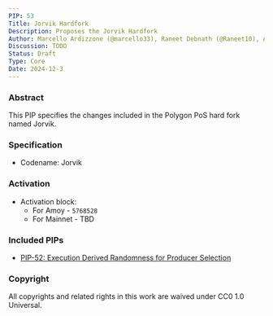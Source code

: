 ```yaml
---
PIP: 53
Title: Jorvik Hardfork
Description: Proposes the Jorvik Hardfork 
Author: Marcello Ardizzone (@marcello33), Raneet Debnath (@Raneet10), Angel Valkov (@avalkov) 
Discussion: TODO
Status: Draft
Type: Core
Date: 2024-12-3
---
```

### Abstract

This PIP specifies the changes included in the Polygon PoS hard fork named Jorvik.

### Specification

- Codename: Jorvik

### Activation

- Activation block:
  * For Amoy - `5768528`
  * For Mainnet - TBD

### Included PIPs

  *   [PIP-52: Execution Derived Randomness for Producer Selection](https://github.com/maticnetwork/Polygon-Improvement-Proposals/blob/main/PIPs/PIP-52.md)

### Copyright

All copyrights and related rights in this work are waived under CC0 1.0 Universal.